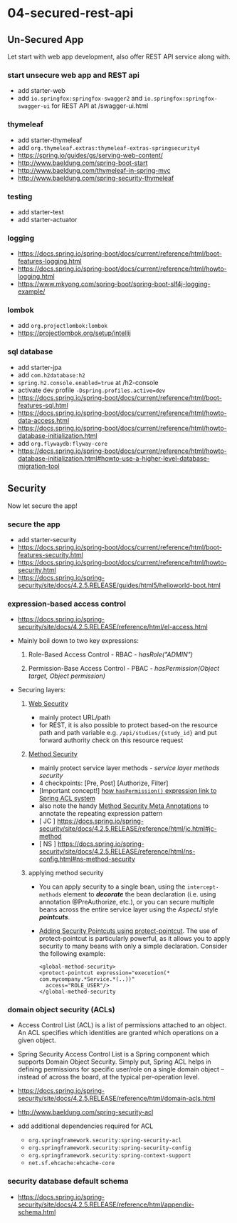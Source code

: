 # 04-secured-rest-api

## Un-Secured App

Let start with web app development, also offer REST API service along with.

### start unsecure web app and REST api

- add starter-web
- add `io.springfox:springfox-swagger2` and `io.springfox:springfox-swagger-ui` for REST API at /swagger-ui.html


### thymeleaf

- add starter-thymeleaf
- add `org.thymeleaf.extras:thymeleaf-extras-springsecurity4`
- https://spring.io/guides/gs/serving-web-content/
- http://www.baeldung.com/spring-boot-start
- http://www.baeldung.com/thymeleaf-in-spring-mvc
- http://www.baeldung.com/spring-security-thymeleaf

### testing

- add starter-test
- add starter-actuator


### logging

- https://docs.spring.io/spring-boot/docs/current/reference/html/boot-features-logging.html
- https://docs.spring.io/spring-boot/docs/current/reference/html/howto-logging.html
- https://www.mkyong.com/spring-boot/spring-boot-slf4j-logging-example/


### lombok

- add `org.projectlombok:lombok`
- https://projectlombok.org/setup/intellij


### sql database

- add starter-jpa
- add `com.h2database:h2`
- `spring.h2.console.enabled=true` at /h2-console
- activate dev profile `-Dspring.profiles.active=dev`
- https://docs.spring.io/spring-boot/docs/current/reference/html/boot-features-sql.html
- https://docs.spring.io/spring-boot/docs/current/reference/html/howto-data-access.html
- https://docs.spring.io/spring-boot/docs/current/reference/html/howto-database-initialization.html
- add `org.flywaydb:flyway-core`
- https://docs.spring.io/spring-boot/docs/current/reference/html/howto-database-initialization.html#howto-use-a-higher-level-database-migration-tool


## Security

Now let secure the app!

### secure the app

- add starter-security
- https://docs.spring.io/spring-boot/docs/current/reference/html/boot-features-security.html
- https://docs.spring.io/spring-boot/docs/current/reference/html/howto-security.html
- https://docs.spring.io/spring-security/site/docs/4.2.5.RELEASE/guides/html5/helloworld-boot.html


### expression-based access control

- https://docs.spring.io/spring-security/site/docs/4.2.5.RELEASE/reference/html/el-access.html

- Mainly boil down to two key expressions:
  1. Role-Based Access Control - RBAC - _hasRole("ADMIN")_
  
  2. Permission-Base Access Control - PBAC - _hasPermission(Object target, Object permission)_

- Securing layers:

  1. [Web Security](https://docs.spring.io/spring-security/site/docs/4.2.5.RELEASE/reference/html/el-access.html#el-access-web) 
      - mainly protect URL/path
      - for REST, it is also possible to protect based-on the resource path and path variable e.g. `/api/studies/{study_id}` and put forward authority check on this resource request
    
  2. [Method Security](https://docs.spring.io/spring-security/site/docs/4.2.5.RELEASE/reference/html/el-access.html#method-security-expressions)
     - mainly protect service layer methods - _service layer methods security_
     - 4 checkpoints: [Pre, Post] [Authorize, Filter]     
     - [Important concept!] [how `hasPermission()` expression link to Spring ACL system](https://docs.spring.io/spring-security/site/docs/4.2.5.RELEASE/reference/html/el-access.html#el-method-built-in)      
      - also note the handy [Method Security Meta Annotations](https://docs.spring.io/spring-security/site/docs/4.2.5.RELEASE/reference/html/el-access.html#method-security-meta-annotations) to annotate the repeating expression pattern        
      - [ JC ] https://docs.spring.io/spring-security/site/docs/4.2.5.RELEASE/reference/html/jc.html#jc-method      
      - [ NS ] https://docs.spring.io/spring-security/site/docs/4.2.5.RELEASE/reference/html/ns-config.html#ns-method-security
      
    3. applying method security
        
        - You can apply security to a single bean, using the `intercept-methods` element to ___decorate___ the bean declaration (i.e. using annotation @PreAuthorize, etc.), or you can secure multiple beans across the entire service layer using the _AspectJ_ style ___pointcuts___.
        
        - [Adding Security Pointcuts using protect-pointcut](https://docs.spring.io/spring-security/site/docs/4.2.5.RELEASE/reference/html/ns-config.html#ns-protect-pointcut). The use of protect-pointcut is particularly powerful, as it allows you to apply security to many beans with only a simple declaration. Consider the following example:
          ```
          <global-method-security>
          <protect-pointcut expression="execution(* com.mycompany.*Service.*(..))"
            access="ROLE_USER"/>
          </global-method-security  
          ```


### domain object security (ACLs)

- Access Control List (ACL) is a list of permissions attached to an object. An ACL specifies which identities are granted which operations on a given object.

- Spring Security Access Control List is a Spring component which supports Domain Object Security. Simply put, Spring ACL helps in defining permissions for specific user/role on a single domain object – instead of across the board, at the typical per-operation level.

- https://docs.spring.io/spring-security/site/docs/4.2.5.RELEASE/reference/html/domain-acls.html

- http://www.baeldung.com/spring-security-acl

- add additional dependencies required for ACL
  - `org.springframework.security:spring-security-acl`
  - `org.springframework.security:spring-security-config`
  - `org.springframework.security:spring-context-support`
  - `net.sf.ehcache:ehcache-core`


### security database default schema

- https://docs.spring.io/spring-security/site/docs/4.2.5.RELEASE/reference/html/appendix-schema.html


